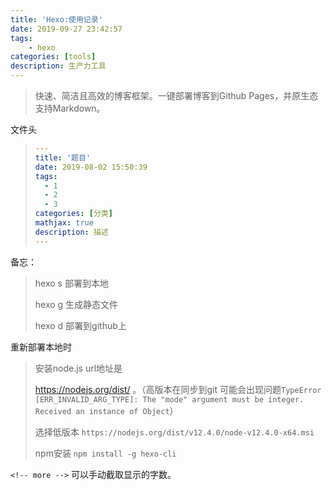 ```yaml
---
title: 'Hexo:使用记录'
date: 2019-09-27 23:42:57
tags: 
	- hexo
categories: [tools]
description: 生产力工具
---
```


> 快速、简洁且高效的博客框架。一键部署博客到Github Pages，并原生态支持Markdown。

文件头

> ```yaml
> ---
> title: '题目'
> date: 2019-08-02 15:50:39
> tags: 
>   - 1
>   - 2
>   - 3
> categories: [分类]
> mathjax: true
> description: 描述
> ---
> ```
>
> 

备忘：

> hexo s 部署到本地
>
> hexo g 生成静态文件
>
> hexo d 部署到github上

重新部署本地时

> 安装node.js  url地址是 
>
> https://nodejs.org/dist/ 。（高版本在同步到git 可能会出现问题`TypeError [ERR_INVALID_ARG_TYPE]: The "mode" argument must be integer. Received an instance of Object`）
>
> 选择低版本 `https://nodejs.org/dist/v12.4.0/node-v12.4.0-x64.msi`
>
> npm安装 ` npm install -g hexo-cli ` 



`<!-- more -->` 可以手动截取显示的字数。
